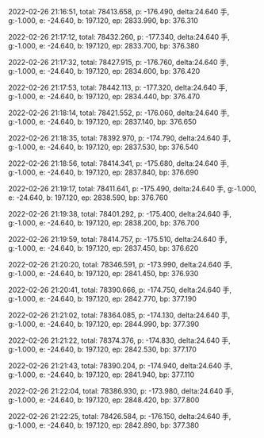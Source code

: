 2022-02-26 21:16:51, total: 78413.658, p: -176.490, delta:24.640 手, g:-1.000, e: -24.640, b: 197.120, ep: 2833.990, bp: 376.310

2022-02-26 21:17:12, total: 78432.260, p: -177.340, delta:24.640 手, g:-1.000, e: -24.640, b: 197.120, ep: 2833.700, bp: 376.380

2022-02-26 21:17:32, total: 78427.915, p: -176.760, delta:24.640 手, g:-1.000, e: -24.640, b: 197.120, ep: 2834.600, bp: 376.420

2022-02-26 21:17:53, total: 78442.113, p: -177.320, delta:24.640 手, g:-1.000, e: -24.640, b: 197.120, ep: 2834.440, bp: 376.470

2022-02-26 21:18:14, total: 78421.552, p: -176.060, delta:24.640 手, g:-1.000, e: -24.640, b: 197.120, ep: 2837.140, bp: 376.650

2022-02-26 21:18:35, total: 78392.970, p: -174.790, delta:24.640 手, g:-1.000, e: -24.640, b: 197.120, ep: 2837.530, bp: 376.540

2022-02-26 21:18:56, total: 78414.341, p: -175.680, delta:24.640 手, g:-1.000, e: -24.640, b: 197.120, ep: 2837.840, bp: 376.690

2022-02-26 21:19:17, total: 78411.641, p: -175.490, delta:24.640 手, g:-1.000, e: -24.640, b: 197.120, ep: 2838.590, bp: 376.760

2022-02-26 21:19:38, total: 78401.292, p: -175.400, delta:24.640 手, g:-1.000, e: -24.640, b: 197.120, ep: 2838.200, bp: 376.700

2022-02-26 21:19:59, total: 78414.757, p: -175.510, delta:24.640 手, g:-1.000, e: -24.640, b: 197.120, ep: 2837.450, bp: 376.620

2022-02-26 21:20:20, total: 78346.591, p: -173.990, delta:24.640 手, g:-1.000, e: -24.640, b: 197.120, ep: 2841.450, bp: 376.930

2022-02-26 21:20:41, total: 78390.666, p: -174.750, delta:24.640 手, g:-1.000, e: -24.640, b: 197.120, ep: 2842.770, bp: 377.190

2022-02-26 21:21:02, total: 78364.085, p: -174.130, delta:24.640 手, g:-1.000, e: -24.640, b: 197.120, ep: 2844.990, bp: 377.390

2022-02-26 21:21:22, total: 78374.376, p: -174.830, delta:24.640 手, g:-1.000, e: -24.640, b: 197.120, ep: 2842.530, bp: 377.170

2022-02-26 21:21:43, total: 78390.204, p: -174.940, delta:24.640 手, g:-1.000, e: -24.640, b: 197.120, ep: 2841.940, bp: 377.110

2022-02-26 21:22:04, total: 78386.930, p: -173.980, delta:24.640 手, g:-1.000, e: -24.640, b: 197.120, ep: 2848.420, bp: 377.800

2022-02-26 21:22:25, total: 78426.584, p: -176.150, delta:24.640 手, g:-1.000, e: -24.640, b: 197.120, ep: 2842.890, bp: 377.380